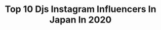---
title: Top 10 Djs Instagram Influencers In Japan In 2020
description: >-
  Find top djs Instagram influencers in Japan in 2020. Most popular hashtags: #japanesefood #stayhome #tb #repost.
platform: Instagram
profiles:
  - username: "djrina"
    fullname: >-
      RINA
    location: "Japan"
    followers: 20133
    engagement: 335
    commentsToLikes: 0.014471
    id: ck8sy7iaijzp80j78845j6760
    verified: false
    hashtags: "#rekordboxdj, #ddjxp1, #ellestyleinsider, #jimmychoo"
  - username: "djkocoakashimokita"
    fullname: >-
      djkocoakashimokita
    location: "Japan"
    followers: 60048
    engagement: 419
    commentsToLikes: 0.028294
    id: ck0ttlyrg3aff0i19gofbwcze
    verified: true
    hashtags: "#nickbike, #practicetime, #livestream, #stezo"
  - username: "djizoh"
    fullname: >-
      dj_izoh
    location: "Japan"
    followers: 12382
    engagement: 629
    commentsToLikes: 0.006866
    id: ck134h483we1j0i19hh8en5zn
    verified: false
    hashtags: "#ldhjapan, #yamasho, #upinsmoke, #dj"
  - username: "pa_na_ki"
    fullname: >-
      
    location: "Japan"
    followers: 16211
    engagement: 228
    commentsToLikes: 0.004642
    id: ck9hbe4b9gf9z0j78sp2gr0yn
    verified: false
    hashtags: "#station, #coffeebreak, #chillout, #appletv"
  - username: "the_rinayang"
    fullname: >-
      RINA YANG
    location: "Japan"
    followers: 34912
    engagement: 686
    commentsToLikes: 0.022217
    id: ck0u9gk529qmg0i19mdadsfxf
    verified: false
    hashtags: "#leicar, #alexalf, #tb, #whereisthedoor"
  - username: "xshizzyx"
    fullname: >-
      Shizuka Anderson | アンダーソン静香✨
    location: "Japan"
    followers: 54945
    engagement: 951
    commentsToLikes: 0.020092
    id: ck13741jw9o240i198fwx7yt4
    verified: false
    hashtags: "#tokyocowboys, #summerintokyo, #valentinesday, #hotchocolate"
  - username: "neil0322"
    fullname: >-
      Neil X.
    location: "Japan"
    followers: 59526
    engagement: 258
    commentsToLikes: 0.012998
    id: ck6ttgtcsajcc0j71fjs3dw2c
    verified: false
    hashtags: "#balance, #skincare, #together, #mood"
  - username: "chosen_becky"
    fullname: >-
      Chosen Becky
    location: "Japan"
    followers: 51275
    engagement: 401
    commentsToLikes: 0.036536
    id: ck6tpaw51isrl0j71x83d2jrs
    verified: false
    hashtags: "#stay, #staysafe, #nesiimye, #tugende"
  - username: "vegasyt"
    fullname: >-
      Vegas - Giuseppe Greco
    location: "Japan"
    followers: 956928
    engagement: 466
    commentsToLikes: 0.009055
    id: ck15szwe7fnt80i195wb03iq1
    verified: true
    hashtags: "#infinito, #osaka, #pensareognitantofabene, #mates"
  - username: "yuu0715yuki"
    fullname: >-
      Yuki Murauchi -YUU
    location: "Japan"
    followers: 24024
    engagement: 523
    commentsToLikes: 0.031187
    id: ck13a298fo9oq0i19tfh7p1gh
    verified: false
    hashtags: "#heronpreston, #photogenic, #girlsswimwear, #photographer"
---